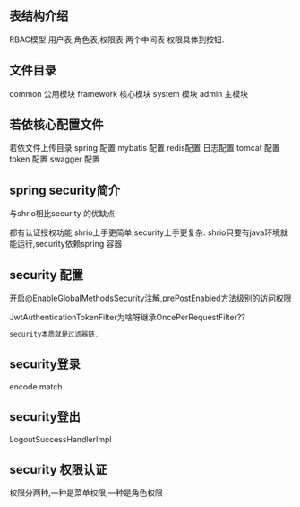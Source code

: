 ## 表结构介绍
RBAC模型
用户表,角色表,权限表
两个中间表
权限具体到按钮.


## 文件目录
common 公用模块
framework  核心模块
system 模块
admin  主模块

## 若依核心配置文件
若依文件上传目录
spring 配置
mybatis 配置
redis配置
日志配置 
tomcat 配置
token 配置
swagger 配置

##  spring security简介
与shrio相比security 的优缺点

都有认证授权功能
shrio上手更简单,security上手更复杂.
shrio只要有java环境就能运行,security依赖spring 容器

## security 配置
开启@EnableGlobalMethodsSecurity注解,prePostEnabled方法级别的访问权限


JwtAuthenticationTokenFilter为啥呀继承OncePerRequestFilter??
```java
security本质就是过滤器链,
```

## security登录

encode match
## security登出
LogoutSuccessHandlerImpl

## security 权限认证

权限分两种,一种是菜单权限,一种是角色权限

